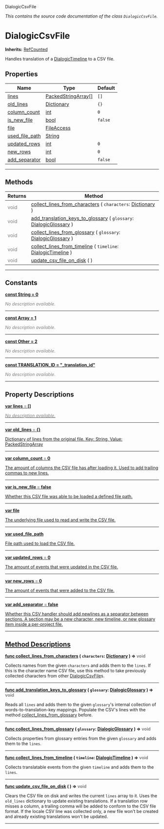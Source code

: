 
<div class="header-banner purple">
<div class="header-label purple">DialogicCsvFile</div>
</div>

*This contains the source code documentation of the class `DialogicCsvFile`.*
        
# DialogicCsvFile
**Inherits:** [RefCounted](https://docs.godotengine.org/en/latest/classes/class_refcounted.html#class-refcounted)

Handles translation of a [DialogicTimeline](class_dialogictimeline.md) to a CSV file.
## Properties
Name | Type | Default 
--- | --- | --- 
[<span class="hljs-title">lines</span>](#property-lines) | [PackedStringArray[]](https://docs.godotengine.org/en/latest/classes/class_packedstringarray.html#class-packedstringarray) |  `[]` 
[<span class="hljs-title">old_lines</span>](#property-old_lines) | [Dictionary](https://docs.godotengine.org/en/latest/classes/class_dictionary.html#class-dictionary) |  `{}` 
[<span class="hljs-title">column_count</span>](#property-column_count) | [int](https://docs.godotengine.org/en/latest/classes/class_int.html#class-int) |  `0` 
[<span class="hljs-title">is_new_file</span>](#property-is_new_file) | [bool](https://docs.godotengine.org/en/latest/classes/class_bool.html#class-bool) |  `false` 
[<span class="hljs-title">file</span>](#property-file) | [FileAccess](https://docs.godotengine.org/en/latest/classes/class_fileaccess.html#class-fileaccess) |   
[<span class="hljs-title">used_file_path</span>](#property-used_file_path) | [String](https://docs.godotengine.org/en/latest/classes/class_string.html#class-string) |   
[<span class="hljs-title">updated_rows</span>](#property-updated_rows) | [int](https://docs.godotengine.org/en/latest/classes/class_int.html#class-int) |  `0` 
[<span class="hljs-title">new_rows</span>](#property-new_rows) | [int](https://docs.godotengine.org/en/latest/classes/class_int.html#class-int) |  `0` 
[<span class="hljs-title">add_separator</span>](#property-add_separator) | [bool](https://docs.godotengine.org/en/latest/classes/class_bool.html#class-bool) |  `false` 
--- 

## Methods
Returns | Method 
--- | --- 
<span style = "color: gray">void</span> | [<span class="hljs-title">collect_lines_from_characters</span>](#method-collect_lines_from_characters) ( `characters`: [Dictionary](https://docs.godotengine.org/en/latest/classes/class_dictionary.html#class-dictionary) ) 
<span style = "color: gray">void</span> | [<span class="hljs-title">add_translation_keys_to_glossary</span>](#method-add_translation_keys_to_glossary) ( `glossary`: [DialogicGlossary](class_dialogicglossary.md) ) 
<span style = "color: gray">void</span> | [<span class="hljs-title">collect_lines_from_glossary</span>](#method-collect_lines_from_glossary) ( `glossary`: [DialogicGlossary](class_dialogicglossary.md) ) 
<span style = "color: gray">void</span> | [<span class="hljs-title">collect_lines_from_timeline</span>](#method-collect_lines_from_timeline) ( `timeline`: [DialogicTimeline](class_dialogictimeline.md) ) 
<span style = "color: gray">void</span> | [<span class="hljs-title">update_csv_file_on_disk</span>](#method-update_csv_file_on_disk) ( ) 
--- 
## Constants


<a class="header" id="constant-String" href="#constant-String">**<span class="hljs-attribute">const</span> <span class="hljs-title">String</span><span class="hljs-comment"> = 0</span>**</a>



 <span style = "color: gray">*No description available.*</span> 

---


<a class="header" id="constant-Array" href="#constant-Array">**<span class="hljs-attribute">const</span> <span class="hljs-title">Array</span><span class="hljs-comment"> = 1</span>**</a>



 <span style = "color: gray">*No description available.*</span> 

---


<a class="header" id="constant-Other" href="#constant-Other">**<span class="hljs-attribute">const</span> <span class="hljs-title">Other</span><span class="hljs-comment"> = 2</span>**</a>



 <span style = "color: gray">*No description available.*</span> 

---


<a class="header" id="constant-TRANSLATION_ID" href="#constant-TRANSLATION_ID">**<span class="hljs-attribute">const</span> <span class="hljs-title">TRANSLATION_ID</span><span class="hljs-comment"> = "_translation_id"</span>**</a>



 <span style = "color: gray">*No description available.*</span> 

---
## Property Descriptions



<a class="header" id="property-lines" href="#property-lines">**<span class="hljs-attribute">var</span> <span class="hljs-title">lines</span> <span style = "color: gray"> = </span> []** 



 <span style = "color: gray">*No description available.*</span> 

---



<a class="header" id="property-old_lines" href="#property-old_lines">**<span class="hljs-attribute">var</span> <span class="hljs-title">old_lines</span> <span style = "color: gray"> = </span> {}** 



Dictionary of lines from the original file. Key: String, Value: PackedStringArray

---



<a class="header" id="property-column_count" href="#property-column_count">**<span class="hljs-attribute">var</span> <span class="hljs-title">column_count</span> <span style = "color: gray"> = </span> 0** 



The amount of columns the CSV file has after loading it. Used to add trailing commas to new lines.

---



<a class="header" id="property-is_new_file" href="#property-is_new_file">**<span class="hljs-attribute">var</span> <span class="hljs-title">is_new_file</span> <span style = "color: gray"> = </span> false** 



Whether this CSV file was able to be loaded a defined file path.

---



<a class="header" id="property-file" href="#property-file">**<span class="hljs-attribute">var</span> <span class="hljs-title">file</span>** 



The underlying file used to read and write the CSV file.

---



<a class="header" id="property-used_file_path" href="#property-used_file_path">**<span class="hljs-attribute">var</span> <span class="hljs-title">used_file_path</span>** 



File path used to load the CSV file.

---



<a class="header" id="property-updated_rows" href="#property-updated_rows">**<span class="hljs-attribute">var</span> <span class="hljs-title">updated_rows</span> <span style = "color: gray"> = </span> 0** 



The amount of events that were updated in the CSV file.

---



<a class="header" id="property-new_rows" href="#property-new_rows">**<span class="hljs-attribute">var</span> <span class="hljs-title">new_rows</span> <span style = "color: gray"> = </span> 0** 



The amount of events that were added to the CSV file.

---



<a class="header" id="property-add_separator" href="#property-add_separator">**<span class="hljs-attribute">var</span> <span class="hljs-title">add_separator</span> <span style = "color: gray"> = </span> false** 



Whether this CSV handler should add newlines as a separator between sections. A section may be a new character, new timeline, or new glossary item inside a per-project file.

---

## Method Descriptions



<a class="header" id="method-collect_lines_from_characters" href="#method-collect_lines_from_characters">**<span class="hljs-attribute">func</span> [<span class="hljs-title">collect_lines_from_characters</span>](#method-collect_lines_from_characters) ( `characters`: [Dictionary](https://docs.godotengine.org/en/latest/classes/class_dictionary.html#class-dictionary) )</a>  ⇒ <span style = "color: gray">void</span>** 



Collects names from the given `characters` and adds them to the `lines`.  If this is the character name CSV file, use this method to take previously collected characters from other [DialogicCsvFile](class_dialogiccsvfile.md)s.

---



<a class="header" id="method-add_translation_keys_to_glossary" href="#method-add_translation_keys_to_glossary">**<span class="hljs-attribute">func</span> [<span class="hljs-title">add_translation_keys_to_glossary</span>](#method-add_translation_keys_to_glossary) ( `glossary`: [DialogicGlossary](class_dialogicglossary.md) )</a>  ⇒ <span style = "color: gray">void</span>** 



Reads all `lines` and adds them to the given `glossary`'s internal collection of words-to-translation-key mappings.  Populate the CSV's lines with the method [collect_lines_from_glossary](#property-collect_lines_from_glossary) before.

---



<a class="header" id="method-collect_lines_from_glossary" href="#method-collect_lines_from_glossary">**<span class="hljs-attribute">func</span> [<span class="hljs-title">collect_lines_from_glossary</span>](#method-collect_lines_from_glossary) ( `glossary`: [DialogicGlossary](class_dialogicglossary.md) )</a>  ⇒ <span style = "color: gray">void</span>** 



Collects properties from glossary entries from the given `glossary` and adds them to the `lines`.

---



<a class="header" id="method-collect_lines_from_timeline" href="#method-collect_lines_from_timeline">**<span class="hljs-attribute">func</span> [<span class="hljs-title">collect_lines_from_timeline</span>](#method-collect_lines_from_timeline) ( `timeline`: [DialogicTimeline](class_dialogictimeline.md) )</a>  ⇒ <span style = "color: gray">void</span>** 



Collects translatable events from the given `timeline` and adds them to the `lines`.

---



<a class="header" id="method-update_csv_file_on_disk" href="#method-update_csv_file_on_disk">**<span class="hljs-attribute">func</span> [<span class="hljs-title">update_csv_file_on_disk</span>](#method-update_csv_file_on_disk) ( )</a>  ⇒ <span style = "color: gray">void</span>** 



Clears the CSV file on disk and writes the current `lines` array to it. Uses the `old_lines` dictionary to update existing translations. If a translation row misses a column, a trailing comma will be added to conform to the CSV file format.  If the locale CSV line was collected only, a new file won't be created and already existing translations won't be updated.

---

